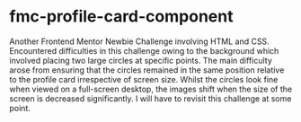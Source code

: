 # fmc-profile-card-component
Another Frontend Mentor Newbie Challenge involving HTML and CSS. Encountered difficulties in this challenge owing to the background which involved placing two large circles at specific points. The main difficulty arose from ensuring that the circles remained in the same position relative to the profile card irrespective of screen size. Whilst the circles look fine when viewed on a full-screen desktop, the images shift when the size of the screen is decreased significantly. I will have to revisit this challenge at some point.
